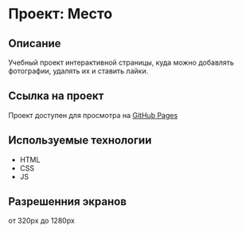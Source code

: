 # Проект: Место

## Описание
Учебный проект интерактивной страницы, куда можно добавлять фотографии, удалять их и ставить лайки.

## Ссылка на проект
Проект доступен для просмотра на [GitHub Pages](https://a1exxy.github.io/mesto-project/)

## Используемые технологии
* HTML
* CSS
* JS

## Разрешенния экранов
от 320px до 1280px

